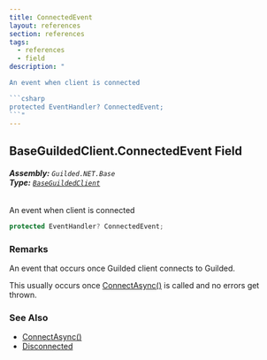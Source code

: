```yaml
---
title: ConnectedEvent
layout: references
section: references
tags:
  - references
  - field
description: "

An event when client is connected

```csharp
protected EventHandler? ConnectedEvent;
```"
---
```


## BaseGuildedClient.ConnectedEvent Field
###### **Assembly:** `Guilded.NET.Base`<br/>**Type:** [`BaseGuildedClient`](BaseGuildedClient 'Guilded.NET.Base.BaseGuildedClient')

An event when client is connected

```csharp
protected EventHandler? ConnectedEvent;
```

### Remarks
  
An event that occurs once Guilded client connects to Guilded.  
  
This usually occurs once [ConnectAsync()](BaseGuildedClient.ConnectAsync() 'Guilded.NET.Base.BaseGuildedClient.ConnectAsync()') is called and no errors get thrown.

### See Also
- [ConnectAsync()](BaseGuildedClient.ConnectAsync() 'Guilded.NET.Base.BaseGuildedClient.ConnectAsync()')
- [Disconnected](BaseGuildedClient.Disconnected 'Guilded.NET.Base.BaseGuildedClient.Disconnected')
